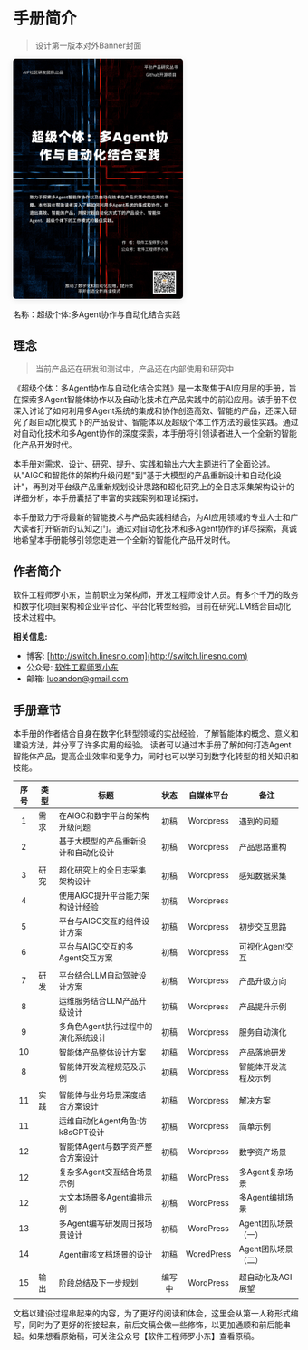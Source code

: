# 手册简介

> 设计第一版本对外Banner封面

<img src="/book-cover.png" style="
    width: 300px;
    border-radius: 5px;
    box-shadow: 0 2px 12px 0 rgba(0,0,0,.1);
">

名称：超级个体:多Agent协作与自动化结合实践

## 理念

> 当前产品还在研发和测试中，产品还在内部使用和研究中

《超级个体：多Agent协作与自动化结合实践》是一本聚焦于AI应用层的手册，旨在探索多Agent智能体协作以及自动化技术在产品实践中的前沿应用。该手册不仅深入讨论了如何利用多Agent系统的集成和协作创造高效、智能的产品，还深入研究了超自动化模式下的产品设计、智能体以及超级个体工作方法的最佳实践。通过对自动化技术和多Agent协作的深度探索，本手册将引领读者进入一个全新的智能化产品开发时代。

本手册对需求、设计、研究、提升、实践和输出六大主题进行了全面论述。从"AIGC和智能体的架构升级问题"到"基于大模型的产品重新设计和自动化设计"，再到对平台级产品重新规划设计思路和超化研究上的全日志采集架构设计的详细分析，本手册囊括了丰富的实践案例和理论探讨。

本手册致力于将最新的智能技术与产品实践相结合，为AI应用领域的专业人士和广大读者打开崭新的认知之门。通过对自动化技术和多Agent协作的详尽探索，真诚地希望本手册能够引领您走进一个全新的智能化产品开发时代。


## 作者简介

软件工程师罗小东，当前职业为架构师，开发工程师设计人员。有多个千万的政务和数字化项目架构和企业平台化、平台化转型经验，目前在研究LLM结合自动化技术过程中。

**相关信息:**

- 博客: [http://switch.linesno.com](http://switch.linesno.com)
- 公众号: [软件工程师罗小东](https://mp.weixin.qq.com/s/QwStapU73BJ3eklh-sVZMA)
- 邮箱: [luoandon@gmail.com](mailto:luoandon@gmail.com)

## 手册章节

本手册的作者结合自身在数字化转型领域的实战经验，了解智能体的概念、意义和建设方法，并分享了许多实用的经验。
读者可以通过本手册了解如何打造Agent智能体产品，提高企业效率和竞争力，同时也可以学习到数字化转型的相关知识和技能。

| 序号 | 类型 | 标题                                 | 状态   | 自媒体平台 | 备注                 |
|:----:|------|--------------------------------------|:------:|:----------:|----------------------|
| 1    | 需求 | 在AIGC和数字平台的架构升级问题       | 初稿   | Wordpress  | 遇到的问题           |
| 2    |      | 基于大模型的产品重新设计和自动化设计 | 初稿   | Wordpress  | 产品思路重构         |
|      |      |                                      |        |            |                      |
| 3    | 研究 | 超化研究上的全日志采集架构设计       | 初稿   | Wordpress  | 感知数据采集         |
| 4    |      | 使用AIGC提升平台能力架构设计经验     | 初稿   | Wordpress  |                      |
| 5    |      | 平台与AIGC交互的组件设计方案         | 初稿   | Wordpress  | 初步交互思路         |
| 6    |      | 平台与AIGC交互的多Agent交互方案      | 初稿   | Wordpress  | 可视化Agent交互      |
|      |      |                                      |        |            |                      |
| 7    | 研发 | 平台结合LLM自动驾驶设计方案          | 初稿   | Wordpress  | 产品升级方向         |
| 8    |      | 运维服务结合LLM产品升级设计          | 初稿   | Wordpress  | 产品提升示例         |
| 9    |      | 多角色Agent执行过程中的演化系统设计  | 初稿   | Wordpress  | 服务自动演化         |
| 10   |      | 智能体产品整体设计方案               | 初稿   | Wordpress  | 产品落地研发         |
| 8    |      | 智能体开发流程规范及示例             | 初稿   | Wordpress  | 智能体开发流程及示例 |
|      |      |                                      |        |            |                      |
| 11   | 实践 | 智能体与业务场景深度结合方案设计     | 初稿   | Wordpress  | 解决方案             |
| 11   |      | 运维自动化Agent角色:仿k8sGPT设计     | 初稿   | Wordpress  | 简单示例             |
| 12   |      | 智能体Agent与数字资产整合方案设计    | 初稿   | Wordpress  | 数字资产场景         | 规划 |  | 闭环工作 |
| 12   |      | 复杂多Agent交互结合场景示例          | 初稿   | WordPress  | 多Agent复杂场景      |
| 12   |      | 大文本场景多Agent编排示例            | 初稿   | WordPress  | 多Agent编排场景      |
| 13   |      | 多Agent编写研发周日报场景设计        | 初稿   | WordPress  | Agent团队场景（一）  |
| 14   |      | Agent审核文档场景的设计              | 初稿   | WoredPress | Agent团队场景（二）  |
|      |      |                                      |        |            |                      |
| 15   | 输出 | 阶段总结及下一步规划                 | 编写中 | WordPress  | 超自动化及AGI展望    |
|      |      |                                      |        |            |                      |

文档以建设过程串起来的内容，为了更好的阅读和体会，这里会从第一人称形式编写，同时为了更好的衔接起来，前后文稿会做一些修饰，以更加通顺和前后能串起。如果想看原始稿，可关注公众号【软件工程师罗小东】查看原稿。

